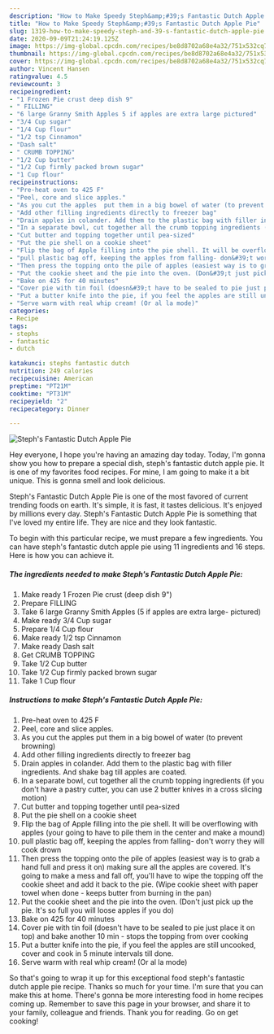```yaml
---
description: "How to Make Speedy Steph&amp;#39;s Fantastic Dutch Apple Pie"
title: "How to Make Speedy Steph&amp;#39;s Fantastic Dutch Apple Pie"
slug: 1319-how-to-make-speedy-steph-and-39-s-fantastic-dutch-apple-pie
date: 2020-09-09T21:24:19.125Z
image: https://img-global.cpcdn.com/recipes/be8d8702a68e4a32/751x532cq70/stephs-fantastic-dutch-apple-pie-recipe-main-photo.jpg
thumbnail: https://img-global.cpcdn.com/recipes/be8d8702a68e4a32/751x532cq70/stephs-fantastic-dutch-apple-pie-recipe-main-photo.jpg
cover: https://img-global.cpcdn.com/recipes/be8d8702a68e4a32/751x532cq70/stephs-fantastic-dutch-apple-pie-recipe-main-photo.jpg
author: Vincent Hansen
ratingvalue: 4.5
reviewcount: 3
recipeingredient:
- "1 Frozen Pie crust deep dish 9"
- " FILLING"
- "6 large Granny Smith Apples 5 if apples are extra large pictured"
- "3/4 Cup sugar"
- "1/4 Cup flour"
- "1/2 tsp Cinnamon"
- "Dash salt"
- " CRUMB TOPPING"
- "1/2 Cup butter"
- "1/2 Cup firmly packed brown sugar"
- "1 Cup flour"
recipeinstructions:
- "Pre-heat oven to 425 F"
- "Peel, core and slice apples."
- "As you cut the apples  put them in a big bowel of water (to prevent browning)"
- "Add other filling ingredients directly to freezer bag"
- "Drain apples in colander. Add them to the plastic bag with filler ingredients. And shake bag till apples are coated."
- "In a separate bowl, cut together all the crumb topping ingredients (if you don&#39;t have a pastry cutter, you can use 2 butter knives in a cross slicing motion)"
- "Cut butter and topping together until pea-sized"
- "Put the pie shell on a cookie sheet"
- "Flip the bag of Apple filling into the pie shell. It will be overflowing with apples (your going to have to pile them in the center and make a mound)"
- "pull plastic bag off, keeping the apples from falling- don&#39;t worry they will cook drown"
- "Then press the topping onto the pile of apples (easiest way is to grab a hand full and press it on) making sure all the apples are covered. It&#39;s going to make a mess and fall off, you&#39;ll have to wipe the topping off the cookie sheet and add it back to the pie. (Wipe cookie sheet with paper towel when done - keeps butter from burning in the pan)"
- "Put the cookie sheet and the pie into the oven. (Don&#39;t just pick up the pie. It&#39;s so full you will loose apples if you do)"
- "Bake on 425 for 40 minutes"
- "Cover pie with tin foil (doesn&#39;t have to be sealed to pie just place it on top) and bake another 10 min - stops the topping from over cooking"
- "Put a butter knife into the pie, if you feel the apples are still uncooked, cover and cook in 5 minute intervals till done."
- "Serve warm with real whip cream! (Or al la mode)"
categories:
- Recipe
tags:
- stephs
- fantastic
- dutch

katakunci: stephs fantastic dutch 
nutrition: 249 calories
recipecuisine: American
preptime: "PT21M"
cooktime: "PT31M"
recipeyield: "2"
recipecategory: Dinner

---
```



![Steph&#39;s Fantastic Dutch Apple Pie](https://img-global.cpcdn.com/recipes/be8d8702a68e4a32/751x532cq70/stephs-fantastic-dutch-apple-pie-recipe-main-photo.jpg)

Hey everyone, I hope you're having an amazing day today. Today, I'm gonna show you how to prepare a special dish, steph&#39;s fantastic dutch apple pie. It is one of my favorites food recipes. For mine, I am going to make it a bit unique. This is gonna smell and look delicious.

Steph&#39;s Fantastic Dutch Apple Pie is one of the most favored of current trending foods on earth. It's simple, it is fast, it tastes delicious. It's enjoyed by millions every day. Steph&#39;s Fantastic Dutch Apple Pie is something that I've loved my entire life. They are nice and they look fantastic.




To begin with this particular recipe, we must prepare a few ingredients. You can have steph&#39;s fantastic dutch apple pie using 11 ingredients and 16 steps. Here is how you can achieve it.

<!--inarticleads1-->

##### The ingredients needed to make Steph&#39;s Fantastic Dutch Apple Pie:

1. Make ready 1 Frozen Pie crust (deep dish 9&#34;)
1. Prepare  FILLING
1. Take 6 large Granny Smith Apples (5 if apples are extra large- pictured)
1. Make ready 3/4 Cup sugar
1. Prepare 1/4 Cup flour
1. Make ready 1/2 tsp Cinnamon
1. Make ready Dash salt
1. Get  CRUMB TOPPING
1. Take 1/2 Cup butter
1. Take 1/2 Cup firmly packed brown sugar
1. Take 1 Cup flour




<!--inarticleads2-->

##### Instructions to make Steph&#39;s Fantastic Dutch Apple Pie:

1. Pre-heat oven to 425 F
1. Peel, core and slice apples.
1. As you cut the apples  put them in a big bowel of water (to prevent browning)
1. Add other filling ingredients directly to freezer bag
1. Drain apples in colander. Add them to the plastic bag with filler ingredients. And shake bag till apples are coated.
1. In a separate bowl, cut together all the crumb topping ingredients (if you don&#39;t have a pastry cutter, you can use 2 butter knives in a cross slicing motion)
1. Cut butter and topping together until pea-sized
1. Put the pie shell on a cookie sheet
1. Flip the bag of Apple filling into the pie shell. It will be overflowing with apples (your going to have to pile them in the center and make a mound)
1. pull plastic bag off, keeping the apples from falling- don&#39;t worry they will cook drown
1. Then press the topping onto the pile of apples (easiest way is to grab a hand full and press it on) making sure all the apples are covered. It&#39;s going to make a mess and fall off, you&#39;ll have to wipe the topping off the cookie sheet and add it back to the pie. (Wipe cookie sheet with paper towel when done - keeps butter from burning in the pan)
1. Put the cookie sheet and the pie into the oven. (Don&#39;t just pick up the pie. It&#39;s so full you will loose apples if you do)
1. Bake on 425 for 40 minutes
1. Cover pie with tin foil (doesn&#39;t have to be sealed to pie just place it on top) and bake another 10 min - stops the topping from over cooking
1. Put a butter knife into the pie, if you feel the apples are still uncooked, cover and cook in 5 minute intervals till done.
1. Serve warm with real whip cream! (Or al la mode)




So that's going to wrap it up for this exceptional food steph&#39;s fantastic dutch apple pie recipe. Thanks so much for your time. I'm sure that you can make this at home. There's gonna be more interesting food in home recipes coming up. Remember to save this page in your browser, and share it to your family, colleague and friends. Thank you for reading. Go on get cooking!
